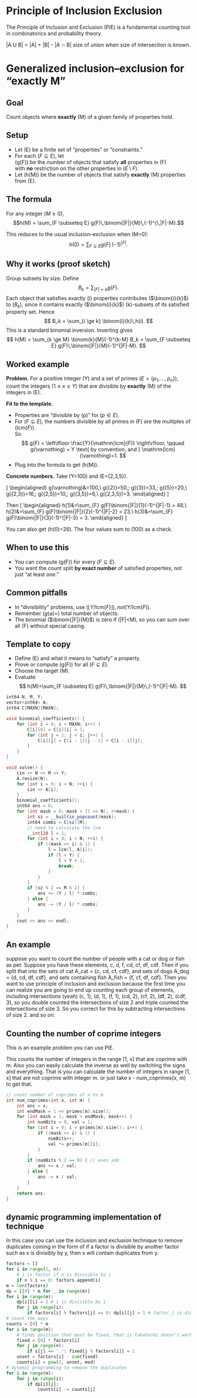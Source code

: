 # Principle of Inclusion Exclusion

The Principle of Inclusion and Exclusion (PIE) is a fundamental counting tool in combinatorics and probability theory.

|A U B| = |A| + |B| - |A ∩ B|
size of union when size of intersection is known. 

# Generalized inclusion–exclusion for “exactly M”

## Goal
Count objects where **exactly** \(M\) of a given family of properties hold.

## Setup
- Let \(E\) be a finite set of “properties” or “constraints.”
- For each \($F \subseteq E$), let  
  \(g(F)\) be the number of objects that satisfy **all** properties in \(F\)  
  with **no** restriction on the other properties in \($E \setminus F$).
- Let \(h(M)\) be the number of objects that satisfy **exactly** \(M\) properties from \(E\).

## The formula
For any integer ($M \ge 0$),
$$h(M)
= \sum_{F \subseteq E} g(F)\,\binom{|F|}{M}\,(-1)^{\,|F|-M}.$$

This reduces to the usual inclusion–exclusion when (M=0):
$$
h(0) = \sum_{F \subseteq E} g(F)\,(-1)^{|F|}.
$$

## Why it works (proof sketch)
Group subsets by size. Define
$$
B_k = \sum_{|F|=k} g(F).
$$
Each object that satisfies exactly \(i\) properties contributes \($\binom{i}{k}$) to \($B_k$), since it contains exactly \($\binom{i}{k}$) \(k\)-subsets of its satisfied property set. Hence
$$
B_k = \sum_{i \ge k} \binom{i}{k}\,h(i).
$$
This is a standard binomial inversion. Inverting gives
$$
h(M) = \sum_{k \ge M} \binom{k}{M}(-1)^{k-M} B_k
= \sum_{F \subseteq E} g(F)\,\binom{|F|}{M}(-1)^{|F|-M}.
$$

## Worked example
**Problem.** For a positive integer \(Y\) and a set of primes \($E=\{p_1,\dots,p_n\}$), count the integers \($1 \le x \le Y$) that are divisible by **exactly** \(M\) of the integers in \(E\).

**Fit to the template.**
- Properties are “divisible by \(p\)” for \($p \in E$).
- For \($F \subseteq E$), the numbers divisible by all primes in \(F\) are the multiples of \($\mathrm{lcm}(F)$).  
  So
  $$
  g(F) = \left\lfloor \frac{Y}{\mathrm{lcm}(F)} \right\rfloor,
  \qquad g(\varnothing) = Y \text{ by convention, and } \mathrm{lcm}(\varnothing)=1.
  $$
- Plug into the formula to get \(h(M)\).

**Concrete numbers.** Take \(Y=100\) and \(E=\{2,3,5\}\).

\[
\begin{aligned}
g(\varnothing)&=100,\\
g(\{2\})=50,\; g(\{3\})=33,\; g(\{5\})=20,\\
g(\{2,3\})=16,\; g(\{2,5\})=10,\; g(\{3,5\})=6,\\
g(\{2,3,5\})=3.
\end{aligned}
\]

Then
\[
\begin{aligned}
h(1)&=\sum_{F} g(F)\binom{|F|}{1}(-1)^{|F|-1}
= 48,\\
h(2)&=\sum_{F} g(F)\binom{|F|}{2}(-1)^{|F|-2}
= 23,\\
h(3)&=\sum_{F} g(F)\binom{|F|}{3}(-1)^{|F|-3}
= 3.
\end{aligned}
\]

You can also get \(h(0)=26\). The four values sum to \(100\) as a check.

## When to use this
- You can compute \(g(F)\) for every \($F \subseteq E$).
- You want the count split **by exact number** of satisfied properties, not just “at least one.”

## Common pitfalls
- In “divisibility” problems, use \($\left\lfloor Y/\mathrm{lcm}(F)\right\rfloor), not (Y/\mathrm{lcm}(F)$).
- Remember \($g(\varnothing)=$) total number of objects.
- The binomial \($\binom{|F|}{M}$) is zero if \(|F|<M\), so you can sum over all \(F\) without special casing.

## Template to copy
- Define \(E\) and what it means to “satisfy” a property.
- Prove or compute \(g(F)\) for all \($F \subseteq E$).
- Choose the target \(M\).  
- Evaluate
  $$
  h(M)=\sum_{F \subseteq E} g(F)\,\binom{|F|}{M}\,(-1)^{|F|-M}.
  $$

```cpp
int64 N, M, Y;
vector<int64> A;
int64 C[MAXN][MAXN];

void binomial_coefficients() {
    for (int i = 0; i < MAXN; i++) {
        C[i][0] = C[i][i] = 1;
        for (int j = 1; j < i; j++) {
            C[i][j] = C[i - 1][j - 1] + C[i - 1][j];
        }
    }
}

void solve() {
    cin >> N >> M >> Y;
    A.resize(N);
    for (int i = 0; i < N; ++i) {
        cin >> A[i];
    }
    binomial_coefficients();
    int64 ans = 0;
    for (int mask = 0; mask < (1 << N); ++mask) {
        int sz = __builtin_popcount(mask);
        int64 combs = C[sz][M];
        // need to calculate the lcm
        __int128 l = 1;
        for (int i = 0; i < N; ++i) {
            if ((mask >> i) & 1) {
                l = lcm(l, A[i]);
                if (l > Y) {
                    l = Y + 1;
                    break;
                }
            }
        }
        if (sz % 2 == M % 2) {
            ans += (Y / l) * combs;
        } else {
            ans -= (Y / l) * combs;
        }
    }
    cout << ans << endl;
}
```

## An example

suppose you want to count the number of people with a cat or dog or fish as pet.  Suppose you have these elements, c, d, f, cd, cf, df, cdf.  Then if you split that into the sets of cat A_cat = {c, cd, cf, cdf}, and sets of dogs A_dog = {d, cd, df, cdf}, and sets containing fish A_fish = {f, cf, df, cdf}.  Then you want to use principle of inclusion and exclusion because the first time you can realize you are going to end up counting each group of elements, including intersections (yeah)
(c, 1), (d, 1), (f, 1), (cd, 2), (cf, 2), (df, 2), (cdf, 3),  so you double counted the intersections of size 2 and triple counted the intersections of size 3.  So you correct for this by subtracting intersections of size 2.  and so on. 

## Counting the number of coprime integers

This is an example problem you can use PIE. 

This counts the number of integers in the range [1, x] that are coprime with m.  Also you can easily calculate the inverse as well by switching the signs and everything.  That is you can calculate the number of integers in range [1, x] that are not coprime with integer m.  or just take x - num_coprimes(x, m) to get that. 

```cpp
// count number of coprimes of x to m
int num_coprimes(int x, int m) {
    int ans = x;
    int endMask = 1 << primes[m].size();
    for (int mask = 1; mask < endMask; mask++) {
        int numBits = 0, val = 1;
        for (int i = 0; i < primes[m].size(); i++) {
            if ((mask >> i) & 1) {
                numBits++;
                val *= primes[m][i];
            }
        }
        if (numBits % 2 == 0) { // even add
            ans += x / val;
        } else {
            ans -= x / val;
        }
    }
    return ans;
}
```

## dynamic programming implementation of technique

In this case you can use the inclusion and exclusion technique to remove duplicates coming in the form of if a factor is divisible by another factor such as x is divisibly by y, then x will contain duplicates from y.  

```py
factors = []
for i in range(1, n):
    # i is factor if n is divisible by i
    if n % i == 0: factors.append(i)
m = len(factors)
dp = [[0] * m for _ in range(m)]
for i in range(m):
    dp[i][i] = 1 # i is divisible by i
    for j in range(i):
        if factors[i] % factors[j] == 0: dp[i][j] = 1 # factor_i is divisible by factor_j
# count the ways
counts = [0] * m
for i in range(m):
    # finds position that must be fixed, that is takahashi doesn't work that day so that '.'
    fixed = [0] * factors[i]
    for j in range(n):
        if s[j] == '.': fixed[j % factors[i]] = 1
    unset = factors[i] - sum(fixed)
    counts[i] = pow(2, unset, mod)
# dynamic programming to remove the duplicates
for i in range(m):
    for j in range(i):
        if dp[i][j]:
            counts[i] -= counts[j]
```
